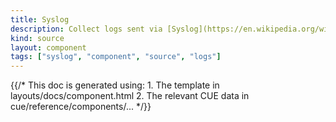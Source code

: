 ```yaml
---
title: Syslog
description: Collect logs sent via [Syslog](https://en.wikipedia.org/wiki/Syslog)
kind: source
layout: component
tags: ["syslog", "component", "source", "logs"]
---
```


{{/* This doc is generated using:
     1. The template in layouts/docs/component.html
     2. The relevant CUE data in cue/reference/components/... */}}
